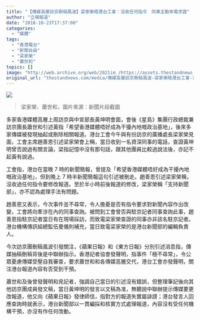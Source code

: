 ```yaml
---
title: "【傳媒高層訪京刪稿風波】梁家榮晤港台工會：沒收任何指令　同事主動來電求證"
author: "立場報道"
date: "2018-10-23T17:37:00"
categories:
  - "媒體"
tags:
  - "香港電台"
  - "新聞自由"
  - "梁家榮"
  - "蕭世和"
topics: []
image: "http://web.archive.org/web/2021im_/https://assets.thestandnews.com/media/photos/wing_3GObO.png"
original_url: "thestandnews.com/media/傳媒高層訪京刪稿風波-梁家榮晤港台工會-沒收任何指令-同事主動來電求證"
---
```

![](http://web.archive.org/web/2021im_/https://assets.thestandnews.com/media/photos/wing_3GObO.png)
> 梁家榮、蕭世和，圖片來源：新聞片段截圖

多家香港媒體高層上周訪京與中宣部長黃坤明會面，會後《星島》集團行政總裁兼訪京團長蕭世和引述黃指「希望香港媒體唔好成為干擾內地嘅政治基地」，後來多家傳媒被發現抽起或刪除相關報道。港台工會今午與有份訪京的廣播處長梁家榮見面，工會主席趙善恩引述梁家榮會上稱，當日收到一名資深同事的電話，查證黃坤明曾否說過有關言論，梁指記憶中沒有那句話，跟其他團員比較過說法後，亦記不起黃有說過。

工會指，港台在當晚 7 時的新聞簡報，曾提及「希望香港媒體唔好成為干擾內地嘅政治基地」，但到晚上 7 時半新聞簡報這句引述被刪走。趙善恩引述梁家榮稱，沒收過任何指令要修改報道。至於半小時前後報道的修改，梁家榮稱「支持新聞部」，亦不認為處理手法有問題。

趙善恩又表示，今次事件並不尋常，令人擔憂是否有指令要求對新聞內容作出改變，工會將向牽涉在內的同事查詢。被問到工會曾否與駐京記者同事查詢此事，趙善恩指駐京記者當日有在現場採訪，而致電梁家榮查證的同事亦非該名駐京記者。港台機構傳訊組總監伍曼儀則補充，當日致電梁家榮的是港台新聞部的編輯負責人。

今次訪京團刪稿風波引發關注，《蘋果日報》和《東方日報》分別引述消息指，傳媒抽稿刪稿背後是中聯辦指示。香港記者協會發聲明，指事件「極不尋常」，令公眾憂慮傳媒受壓自我審查，要求蕭世和和各傳媒高層交代，港台工會亦發聲明，關注港台報道內容有否受到干預。

蕭世和及後曾發聲明和見記者，強調自己當日的引述沒有錯誤，但整理筆記後向其他訪京團成員發文稿，當日黃坤明的發言以文稿為准，無聽說中聯辦提示傳媒要更改報道，他又向《蘋果日報》發律師信，指對方的報道失實屬誹謗；港台發言人回應查詢時就表示，港台新聞部以一貫編採和核實方式處理報道，內容沒有受任何機構干預，亦沒有作任何改動。